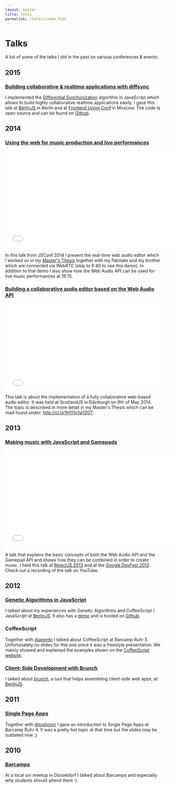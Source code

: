 ```yaml
---
layout: master
title: Talks
permalink: /talks/index.html
---
```


# Talks

A list of some of the talks I did in the past on various conferences & events:

## 2015

### [Building collaborative & realtime applications with diffsync](http://janmonschke.com/diffsync-presentation)

I implemented the [Differential Synchonization](https://neil.fraser.name/writing/sync/) algorithm in JavaScript which allows to build highly collaborative realtime applications easily. I gave this talk at [BerlinJS](http://berlinjs.org) in Berlin and at [Frontend Union Conf](http://frontend-union.co/) in Moscow. The code is open source and can be found on [Github](https://github.com/janmonschke/diffsync).

## 2014

### [Using the web for music production and live performances](http://janmonschke.com/JSConf2014)

<div>
  <iframe class="video-embed" width="560" height="315" src="//www.youtube.com/embed/cqtBpCqgOgM" frameborder="0" allowfullscreen></iframe>
</div>

In this talk from JSConf 2014 I present the real-time web audio editor which I worked on in my [Master's Thesis](http://cl.ly/1H111o1w1Z0T) together with my flatmate and my brother which are connected via WebRTC (skip to 6:40 to see this demo). In addition to that demo I also show how the Web Audio API can be used for live music performances at 19:15.

### [Building a collaborative audio editor based on the Web Audio API](http://janmonschke.com/Building-a-collaborative-web-audio-editor)

<div>
  <iframe class="video-embed" src="//player.vimeo.com/video/96477738" width="500" height="281" frameborder="0" webkitallowfullscreen mozallowfullscreen allowfullscreen></iframe>
</div>

This talk is about the implementation of a fully collaborative web-based audio editor. It was held at ScotlandJS in Edinburgh on 9th of May 2014. The topic is described in more detail in my Master's Thesis which can be read found under: <http://cl.ly/1H111o1w1Z0T>.

## 2013

### [Making music with JavaScript and Gamepads](http://janmonschke.com/Music-with-JS-and-Gamepads)

<div>
  <iframe class="video-embed" width="560" height="315" src="//www.youtube.com/embed/0MigafMWLh0" frameborder="0" allowfullscreen></iframe>
</div>

A talk that explains the basic concepts of both the Web Audio API and the Gamepad API and shows how they can be combined in order to create music. I held this talk at [RejectJS 2013](http://rejectjs.org/) and at the [Google DevFest 2013](http://devfest-berlin.de/#/2013/about). Check out a recording of the talk on YouTube:

## 2012

### [Genetic Algorithms in JavaScript](http://janmonschke.com/Genetic-Algorithms/presentation)

I talked about my experiences with Genetic Algorithms and CoffeeScript / JavaScript at [BerlinJS](http://berlinjs.org). It also has a [demo](http://janmonschke.com/Genetic-Algorithms/) and is hosted on [Github](https://github.com/janmonschke/Genetic-Algorithms).

### CoffeeScript

Together with [@agento](https://twitter.com/agento) I talked about CoffeeScript at Barcamp Ruhr 5. Unfortunately no slides for this one since it was a freestyle presentation. We mainly showed and explained the examples shown on the [CoffeeScript website](http://coffeescript.org).

### [Client-Side Development with Brunch](https://speakerdeck.com/janmonschke/client-side-development-with-brunch)

I talked about [brunch](http://brunch.io), a tool that helps assembling client-side web apps, at [BerlinJS](http://berlinjs.org).

## 2011

### [Single Page Apps](https://speakerdeck.com/janmonschke/single-page-web-apps)

Together with [@toshiyori](https://twitter.com/toshiyori) I gave an introduction to Single Page Apps at Barcamp Ruhr 4. It was a pretty hot topic at that time but the slides may be outdated now ;)

## 2010

### [Barcamps](http://www.slideshare.net/janmonschke/presentation-5747040)

At a local uni meetup in Düsseldorf I talked about Barcamps and especially why students should attend them :)
